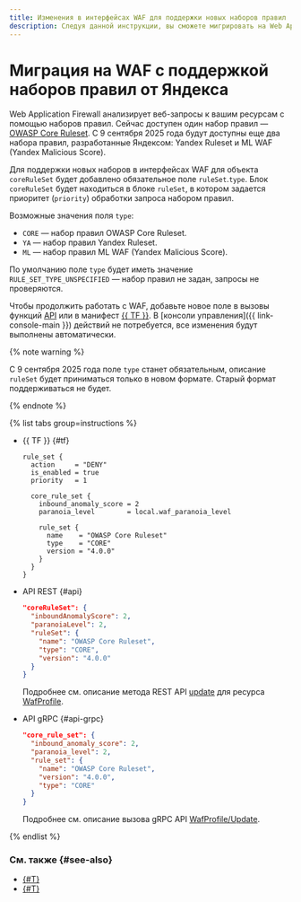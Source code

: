 ```yaml
---
title: Изменения в интерфейсах WAF для поддержки новых наборов правил
description: Следуя данной инструкции, вы сможете мигрировать на Web Application Firewall с поддержкой наборов правил от Яндекса.
---
```


# Миграция на WAF с поддержкой наборов правил от Яндекса

Web Application Firewall анализирует веб-запросы к вашим ресурсам с помощью наборов правил. Сейчас доступен один набор правил — [OWASP Core Ruleset](https://coreruleset.org). С 9 сентября 2025 года будут доступны еще два набора правил, разработанные Яндексом: Yandex Ruleset и ML WAF (Yandex Malicious Score).

Для поддержки новых наборов в интерфейсах WAF для объекта `coreRuleSet` будет добавлено обязательное поле `ruleSet`.`type`. Блок `coreRuleSet` будет находиться в блоке `ruleSet`, в котором задается приоритет (`priority`) обработки запроса набором правил.

Возможные значения поля `type`:

* `CORE` — набор правил OWASP Core Ruleset.
* `YA` — набор правил Yandex Ruleset.
* `ML` — набор правил ML WAF (Yandex Malicious Score).

По умолчанию поле `type` будет иметь значение `RULE_SET_TYPE_UNSPECIFIED` — набор правил не задан, запросы не проверяются.

Чтобы продолжить работать с WAF, добавьте новое поле в вызовы функций [API](../api-ref/authentication.md) или в манифест [{{ TF }}](../tf-ref.md). В [консоли управления]({{ link-console-main }}) действий не потребуется, все изменения будут выполнены автоматически.

{% note warning %}

С 9 сентября 2025 года поле `type` станет обязательным, описание `ruleSet` будет приниматься только в новом формате. Старый формат поддерживаться не будет.

{% endnote %}

{% list tabs group=instructions %}

- {{ TF }} {#tf}

  ```hcl
  rule_set {
    action     = "DENY"
    is_enabled = true
    priority   = 1

    core_rule_set {
      inbound_anomaly_score = 2
      paranoia_level        = local.waf_paranoia_level

      rule_set {
        name    = "OWASP Core Ruleset"
        type    = "CORE"
        version = "4.0.0"
      }
    }
  }
  ```

- API REST {#api}

  ```json
  "coreRuleSet": {
    "inboundAnomalyScore": 2,
    "paranoiaLevel": 2,
    "ruleSet": {
      "name": "OWASP Core Ruleset",
      "type": "CORE",
      "version": "4.0.0"
    }
  }
  ```

  Подробнее см. описание метода REST API [update](../waf/api-ref/WafProfile/update.md) для ресурса [WafProfile](../waf/api-ref/WafProfile/).

- API gRPC {#api-grpc}

  ```json
  "core_rule_set": {
    "inbound_anomaly_score": 2,
    "paranoia_level": 2,
    "rule_set": {
      "name": "OWASP Core Ruleset",
      "version": "4.0.0",
      "type": "CORE"
    }
  }
  ```

  Подробнее см. описание вызова gRPC API [WafProfile/Update](../waf/api-ref/grpc/WafProfile/update.md).

{% endlist %}


### См. также {#see-also}

* [{#T}](configure-set-rules.md)
* [{#T}](waf-profile-update.md)